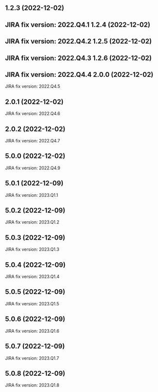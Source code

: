 1.2.3 (2022-12-02)
---
JIRA fix version: 2022.Q4.1
1.2.4 (2022-12-02)
---
JIRA fix version: 2022.Q4.2
1.2.5 (2022-12-02)
---
JIRA fix version: 2022.Q4.3
1.2.6 (2022-12-02)
---
JIRA fix version: 2022.Q4.4
2.0.0 (2022-12-02)
---
JIRA fix version: 2022.Q4.5

2.0.1 (2022-12-02)
---
JIRA fix version: 2022.Q4.6

2.0.2 (2022-12-02)
---
JIRA fix version: 2022.Q4.7

5.0.0 (2022-12-02)
---
JIRA fix version: 2022.Q4.9

5.0.1 (2022-12-09)
---
JIRA fix version: 2023.Q1.1

5.0.2 (2022-12-09)
---
JIRA fix version: 2023.Q1.2

5.0.3 (2022-12-09)
---
JIRA fix version: 2023.Q1.3

5.0.4 (2022-12-09)
---
JIRA fix version: 2023.Q1.4

5.0.5 (2022-12-09)
---
JIRA fix version: 2023.Q1.5

5.0.6 (2022-12-09)
---
JIRA fix version: 2023.Q1.6

5.0.7 (2022-12-09)
---
JIRA fix version: 2023.Q1.7

5.0.8 (2022-12-09)
---
JIRA fix version: 2023.Q1.8

